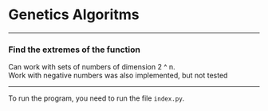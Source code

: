 # Genetics Algoritms
***
### Find the extremes of the function
Can work with sets of numbers of dimension 2 ^ n.  
Work with negative numbers was also implemented, but not tested
***
To run the program, you need to run the file `index.py`.
